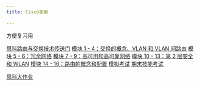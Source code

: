 ```yaml
---
title: Cisco答案

---
```


方便复习用
<!-- more --><!-- more -->

[思科路由与交换技术传送门](https://lms-cn.netacad.com/course/view.php?id=21004)
[模块 1 - 4：交换的概念、VLAN 和 VLAN 间路由](/Cisco/1-4)
[模块 5 - 6：冗余网络](/Cisco/5-6)
[模块 7 - 9：高可用和高可靠网络](/Cisco/7-9)
[模块 10 - 13：第 2 层安全和 WLAN](/Cisco/10-13)
[模块 14 - 16：路由的概念和配置](/Cisco/14-16)
[模拟考试](/Cisco/模拟考试)
[期末技能考试](/Cisco/期末技能考试)

[思科大作业](/Cisco/practice)